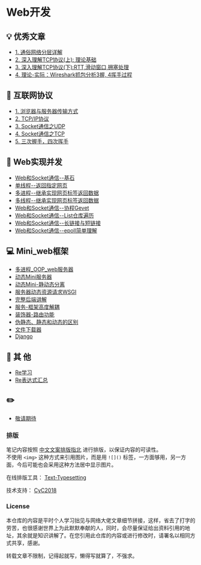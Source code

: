 Web开发  
=====

## :bulb:  优秀文章  
- [1. 通俗网络分层详解](http://www.52im.net/thread-2851-1-1.html)   
- [2. 深入理解TCP协议(上): 理论基础](http://www.52im.net/thread-513-1-1.html)     
- [3. 深入理解TCP协议(下):RTT,滑动窗口,拥塞处理](http://www.52im.net/thread-515-1-1.html)     
- [4. 理论-实际：Wireshark抓包分析3握, 4挥手过程](http://www.52im.net/thread-275-1-1.html)     


## :wrench:  互联网协议 
- [1. 浏览器与服务器传输方式](https://github.com/KissMyLady/Web-of-Python/blob/master/HttpProtocol/What_is_HTTP.md)   
- [2. TCP/IP协议](https://github.com/KissMyLady/Web-of-Python/blob/master/Communicationg/TCP.md)  
- [3. Socket通信之UDP](https://github.com/KissMyLady/Web-of-Python/blob/master/HttpProtocol/UDP_1.md)  
- [4. Socket通信之TCP](https://github.com/KissMyLady/Web-of-Python/blob/master/HttpProtocol/TCP_1.md)    
- [5. 三次握手，四次挥手](https://github.com/KissMyLady/Web-of-Python/blob/master/Web_Server/3hand.md) 


## :floppy_disk: Web实现并发  
- [Web和Socket通信--基石](https://github.com/KissMyLady/Web-of-Python/blob/master/Web_Server/Socket_1.md)  
- [单线程--返回指定网页](https://github.com/KissMyLady/Web-of-Python/blob/master/Web_Server/server_one.md)
- [多进程--继承实现网页标签返回数据](https://github.com/KissMyLady/Web-of-Python/blob/master/Web_Server/server_process.md)
- [多线程--继承实现网页标签返回数据](https://github.com/KissMyLady/WEB_Server/blob/master/Web_Server/web_threading.md)
- [Web和Socket通信--协程Gevet](https://github.com/KissMyLady/Web-of-Python/tree/master/Web_Server/gevent.md)
- [Web和Socket通信--List仓库遍历](https://github.com/KissMyLady/Web-of-Python/tree/master/Web_Server/server_one1.md)  
- [Web和Socket通信--长链接与短链接](https://github.com/KissMyLady/Web-of-Python/blob/master/Web_Server/long_short.md)  
- [Web和Socket通信--epoll简单理解](https://github.com/KissMyLady/Web-of-Python/blob/master/Web_Server/epoll_server.md)

## :computer: Mini_web框架  
- [多进程_OOP_web服务器](https://github.com/KissMyLady/Web-of-Python/blob/master/Web_Server/process_mini_web1.md)   
- [动态Mini服务器](https://github.com/KissMyLady/Web-of-Python/blob/master/Web_Server/moving_web.md)  
- [动态Mini-静动态分离](https://github.com/KissMyLady/Web-of-Python/blob/master/Web_Server/moveing_web3.md)  
- [服务器动态资源请求WSGI](https://github.com/KissMyLady/Web-of-Python/blob/master/Web_Server/mini_web1.md)  
- [完整后端讲解](https://github.com/KissMyLady/Web-of-Python/blob/master/Web_Server/mini_frame_complete.md)  
- [服务-框架高度解耦](https://github.com/KissMyLady/Web-of-Python/blob/master/Web_Server/web_sev_decoupling.md)   
- [装饰器-路由功能](https://github.com/KissMyLady/Web-of-Python/blob/master/Web_Server/mini_decorator_route.md)  
- [伪静态、静态和动态的区别](https://github.com/KissMyLady/Web-of-Python/blob/master/Web_Server/static_and_dynamic_defnce.md)   
- [文件下载器](https://github.com/KissMyLady/Web-of-Python/blob/master/HttpProtocol/Data_down.md) 
- [Django](https://github.com/KissMyLady/Django)  

## :watermelon: 其  他
- [Re学习](https://github.com/KissMyLady/Web-of-Python/blob/master/Re/re.md)
- [Re表达式汇总](https://github.com/KissMyLady/Web-of-Python/blob/master/Re/re_text.md)

## :pencil2:  
- [敬请期待](#)

### 排版  

笔记内容按照 [中文文案排版指北](https://github.com/sparanoid/chinese-copywriting-guidelines) 进行排版，以保证内容的可读性。  
不使用 `<img>` 这种方式来引用图片，而是用 `![]()` 标签，一方面够用，另一方面，今后可能也会采用这种方法居中显示图片。  

在线排版工具： [Text-Typesetting](https://github.com/CyC2018/Text-Typesetting)  

技术支持： [CyC2018](https://github.com/CyC2018/Text-Typesetting)  

### License  
本仓库的内容是平时个人学习拙见与网络大佬文章细节拼接，这样，省去了打字的劳苦，也很感谢世界上为此默默奉献的人，同时，会尽量保证给出资料引用的地址，其余就是知识讲解了。在您引用此仓库的内容或进行修改时，请署名以相同方式共享，感谢。  

转载文章不限制，记得起就写，懒得写就算了，不强求。  


